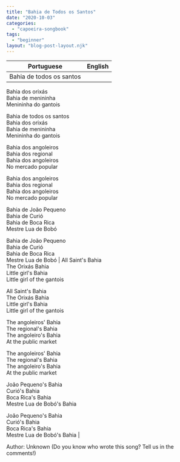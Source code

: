 ```yaml
---
title: "Bahia de Todos os Santos"
date: "2020-10-03"
categories: 
  - "capoeira-songbook"
tags: 
  - "beginner"
layout: "blog-post-layout.njk"
---
```


| Portuguese | English |
| --- | --- |
| Bahia de todos os santos  
Bahia dos orixás  
Bahia de menininha  
Menininha do gantois  
  
Bahia de todos os santos  
Bahia dos orixás  
Bahia de menininha  
Menininha do gantois  
  
Bahia dos angoleiros  
Bahia dos regional  
Bahia dos angoleiros  
No mercado popular  
  
Bahia dos angoleiros  
Bahia dos regional  
Bahia dos angoleiros  
No mercado popular  
  
Bahia de João Pequeno  
Bahia de Curió  
Bahia de Boca Rica  
Mestre Lua de Bobó  
  
Bahia de João Pequeno  
Bahia de Curió  
Bahia de Boca Rica  
Mestre Lua de Bobó | All Saint's Bahia  
The Orixás Bahia  
Little girl's Bahia  
Little girl of the gantois  
  
All Saint's Bahia  
The Orixás Bahia  
Little girl's Bahia  
Little girl of the gantois  
  
The angoleiros' Bahia  
The regional's Bahia  
The angoleiro's Bahia  
At the public market  
  
The angoleiros' Bahia  
The regional's Bahia  
The angoleiro's Bahia  
At the public market  
  
João Pequeno's Bahia  
Curió's Bahia  
Boca Rica's Bahia  
Mestre Lua de Bobó's Bahia  
  
João Pequeno's Bahia  
Curió's Bahia  
Boca Rica's Bahia  
Mestre Lua de Bobó's Bahia |

<figcaption>

Author: Unknown (Do you know who wrote this song? Tell us in the comments!)

</figcaption>
